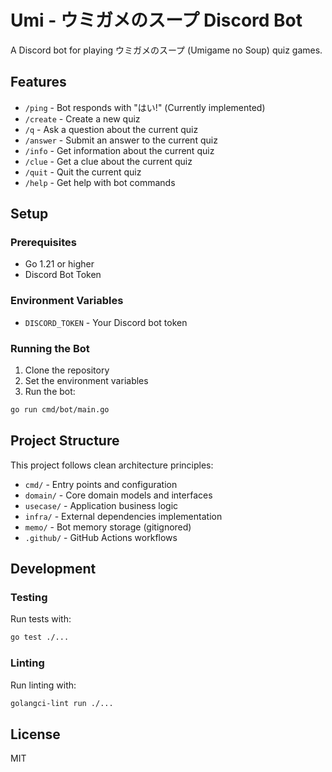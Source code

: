# Umi - ウミガメのスープ Discord Bot

A Discord bot for playing ウミガメのスープ (Umigame no Soup) quiz games.

## Features

- `/ping` - Bot responds with "はい!" (Currently implemented)
- `/create` - Create a new quiz
- `/q` - Ask a question about the current quiz
- `/answer` - Submit an answer to the current quiz
- `/info` - Get information about the current quiz
- `/clue` - Get a clue about the current quiz
- `/quit` - Quit the current quiz
- `/help` - Get help with bot commands

## Setup

### Prerequisites

- Go 1.21 or higher
- Discord Bot Token

### Environment Variables

- `DISCORD_TOKEN` - Your Discord bot token

### Running the Bot

1. Clone the repository
2. Set the environment variables
3. Run the bot:

```bash
go run cmd/bot/main.go
```

## Project Structure

This project follows clean architecture principles:

- `cmd/` - Entry points and configuration
- `domain/` - Core domain models and interfaces
- `usecase/` - Application business logic
- `infra/` - External dependencies implementation
- `memo/` - Bot memory storage (gitignored)
- `.github/` - GitHub Actions workflows

## Development

### Testing

Run tests with:

```bash
go test ./...
```

### Linting

Run linting with:

```bash
golangci-lint run ./...
```

## License

MIT
